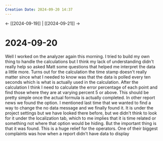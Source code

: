 ```yaml
---
Creation Date: 2024-09-20 14:37
---
```


<- [[2024-09-19]] | [[2024-09-21]]  ->

# 2024-09-20
Well I worked on the analyzer again this morning. I tried to build my own thing to handle the calculations but I think my lack of understanding didn't really help so asked Matt some questions that helped me interpret the data a little more. Turns out for the calculation the time stamp doesn't really matter since what I needed to know was that the data is polled every ten seconds which is what is actually used in the calculation. After the calculation I think I need to calculate the error percentage of each point and find those where they are at varying percent 5 or above. This should be pretty simple once the actual formula is actually completed. In other report news we found the option. I mentioned last time that we wanted to find a way to change the no data message and we finally found it. It is under the project settings but we have looked there before, but we didn't think to look for it under the localization tab, which to me implies that it is time related or something not where that option would be hiding. But the important thing is that it was found. This is a huge relief for the operators. One of their biggest complaints was how when a report didn't have data to display 